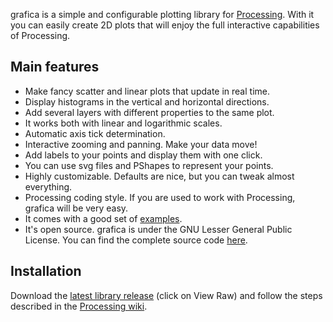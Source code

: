 grafica is a simple and configurable plotting library for [Processing](http://processing.org).
With it you can easily create 2D plots that will enjoy the full interactive capabilities of Processing. 

## Main features

  * Make fancy scatter and linear plots that update in real time.
  * Display histograms in the vertical and horizontal directions.
  * Add several layers with different properties to the same plot.
  * It works both with linear and logarithmic scales.
  * Automatic axis tick determination.
  * Interactive zooming and panning. Make your data move!
  * Add labels to your points and display them with one click.
  * You can use svg files and PShapes to represent your points.
  * Highly customizable. Defaults are nice, but you can tweak almost everything.
  * Processing coding style. If you are used to work with Processing, grafica will be very easy.
  * It comes with a good set of [examples](https://github.com/jagracar/grafica/tree/master/distribution/grafica-1/examples).
  * It's open source. grafica is under the GNU Lesser General Public License. You can find the complete source code [here](https://github.com/jagracar/grafica/tree/master/src/grafica).

## Installation

Download the [latest library release](https://github.com/jagracar/grafica/blob/master/distribution/grafica-1/download/grafica-1.zip) (click on View Raw) and follow the steps 
described in the [Processing wiki](http://wiki.processing.org/w/How_to_Install_a_Contributed_Library).
